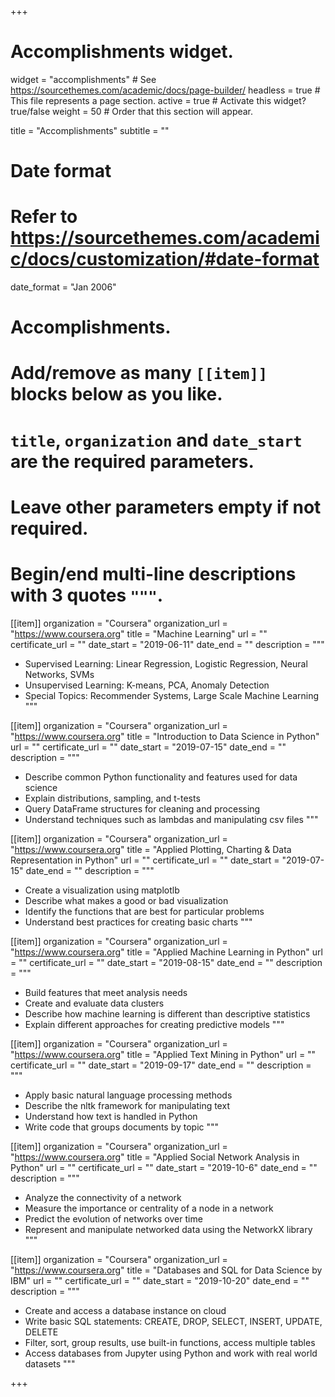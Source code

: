 +++
# Accomplishments widget.
widget = "accomplishments"  # See https://sourcethemes.com/academic/docs/page-builder/
headless = true  # This file represents a page section.
active = true  # Activate this widget? true/false
weight = 50  # Order that this section will appear.

title = "Accomplish&shy;ments"
subtitle = ""

# Date format
#   Refer to https://sourcethemes.com/academic/docs/customization/#date-format
date_format = "Jan 2006"

# Accomplishments.
#   Add/remove as many `[[item]]` blocks below as you like.
#   `title`, `organization` and `date_start` are the required parameters.
#   Leave other parameters empty if not required.
#   Begin/end multi-line descriptions with 3 quotes `"""`.

[[item]]
  organization = "Coursera"
  organization_url = "https://www.coursera.org"
  title = "Machine Learning"
  url = ""
  certificate_url = ""
  date_start = "2019-06-11"
  date_end = ""
  description = """
  * Supervised Learning: Linear Regression, Logistic Regression, Neural Networks, SVMs
  * Unsupervised Learning: K-means, PCA, Anomaly Detection
  * Special Topics: Recommender Systems, Large Scale Machine Learning
  """
  
  [[item]]
  organization = "Coursera"
  organization_url = "https://www.coursera.org"
  title = "Introduction to Data Science in Python"
  url = ""
  certificate_url = ""
  date_start = "2019-07-15"
  date_end = ""
  description = """
  * Describe common Python functionality and features used for data science
  * Explain distributions, sampling, and t-tests
  * Query DataFrame structures for cleaning and processing
  * Understand techniques such as lambdas and manipulating csv files
  """
 
   [[item]]
  organization = "Coursera"
  organization_url = "https://www.coursera.org"
  title = "Applied Plotting, Charting & Data Representation in Python"
  url = ""
  certificate_url = ""
  date_start = "2019-07-15"
  date_end = ""
  description = """
  * Create a visualization using matplotlb
  * Describe what makes a good or bad visualization
  * Identify the functions that are best for particular problems
  * Understand best practices for creating basic charts
  """
  
   [[item]]
  organization = "Coursera"
  organization_url = "https://www.coursera.org"
  title = "Applied Machine Learning in Python"
  url = ""
  certificate_url = ""
  date_start = "2019-08-15"
  date_end = ""
  description = """
  * Build features that meet analysis needs
  * Create and evaluate data clusters
  * Describe how machine learning is different than descriptive statistics
  * Explain different approaches for creating predictive models
  """
  
   [[item]]
  organization = "Coursera"
  organization_url = "https://www.coursera.org"
  title = "Applied Text Mining in Python"
  url = ""
  certificate_url = ""
  date_start = "2019-09-17"
  date_end = ""
  description = """
  * Apply basic natural language processing methods
  * Describe the nltk framework for manipulating text
  * Understand how text is handled in Python
  * Write code that groups documents by topic
  """
 
   [[item]]
  organization = "Coursera"
  organization_url = "https://www.coursera.org"
  title = "Applied Social Network Analysis in Python"
  url = ""
  certificate_url = ""
  date_start = "2019-10-6"
  date_end = ""
  description = """
  * Analyze the connectivity of a network
  * Measure the importance or centrality of a node in a network
  * Predict the evolution of networks over time
  * Represent and manipulate networked data using the NetworkX library
  """
  
  [[item]]
  organization = "Coursera"
  organization_url = "https://www.coursera.org"
  title = "Databases and SQL for Data Science by IBM"
  url = ""
  certificate_url = ""
  date_start = "2019-10-20"
  date_end = ""
  description = """
  * Create and access a database instance on cloud
  * Write basic SQL statements: CREATE, DROP, SELECT, INSERT, UPDATE, DELETE
  * Filter, sort, group results, use built-in functions, access multiple tables
  * Access databases from Jupyter using Python and work with real world datasets
  """
  
+++
